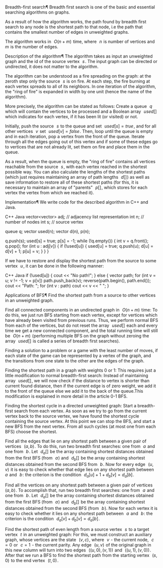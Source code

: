 Breadth-first search¶
Breadth first search is one of the basic and essential searching algorithms on graphs.

As a result of how the algorithm works, the path found by breadth first search to any node is the shortest path to that node, i.e the path that contains the smallest number of edges in unweighted graphs.

The algorithm works in  
$O(n + m)$  time, where  
$n$  is number of vertices and  
$m$  is the number of edges.

Description of the algorithm¶
The algorithm takes as input an unweighted graph and the id of the source vertex  
$s$ . The input graph can be directed or undirected, it does not matter to the algorithm.

The algorithm can be understood as a fire spreading on the graph: at the zeroth step only the source  
$s$  is on fire. At each step, the fire burning at each vertex spreads to all of its neighbors. In one iteration of the algorithm, the "ring of fire" is expanded in width by one unit (hence the name of the algorithm).

More precisely, the algorithm can be stated as follows: Create a queue  
$q$  which will contain the vertices to be processed and a Boolean array  
$used[]$  which indicates for each vertex, if it has been lit (or visited) or not.

Initially, push the source  
$s$  to the queue and set  
$used[s] = true$ , and for all other vertices  
$v$  set  
$used[v] = false$ . Then, loop until the queue is empty and in each iteration, pop a vertex from the front of the queue. Iterate through all the edges going out of this vertex and if some of these edges go to vertices that are not already lit, set them on fire and place them in the queue.

As a result, when the queue is empty, the "ring of fire" contains all vertices reachable from the source  
$s$ , with each vertex reached in the shortest possible way. You can also calculate the lengths of the shortest paths (which just requires maintaining an array of path lengths  
$d[]$ ) as well as save information to restore all of these shortest paths (for this, it is necessary to maintain an array of "parents"  
$p[]$ , which stores for each vertex the vertex from which we reached it).

Implementation¶
We write code for the described algorithm in C++ and Java.


C++
Java
vector<vector<int>> adj;  // adjacency list representation
int n; // number of nodes
int s; // source vertex

queue<int> q;
vector<bool> used(n);
vector<int> d(n), p(n);

q.push(s);
used[s] = true;
p[s] = -1;
while (!q.empty()) {
    int v = q.front();
    q.pop();
    for (int u : adj[v]) {
        if (!used[u]) {
            used[u] = true;
            q.push(u);
            d[u] = d[v] + 1;
            p[u] = v;
        }
    }
}

If we have to restore and display the shortest path from the source to some vertex  
$u$ , it can be done in the following manner:


C++
Java
if (!used[u]) {
    cout << "No path!";
} else {
    vector<int> path;
    for (int v = u; v != -1; v = p[v])
        path.push_back(v);
    reverse(path.begin(), path.end());
    cout << "Path: ";
    for (int v : path)
        cout << v << " ";
}

Applications of BFS¶
Find the shortest path from a source to other vertices in an unweighted graph.

Find all connected components in an undirected graph in  
$O(n + m)$  time: To do this, we just run BFS starting from each vertex, except for vertices which have already been visited from previous runs. Thus, we perform normal BFS from each of the vertices, but do not reset the array  
$used[]$  each and every time we get a new connected component, and the total running time will still be  
$O(n + m)$  (performing multiple BFS on the graph without zeroing the array  
$used []$  is called a series of breadth first searches).

Finding a solution to a problem or a game with the least number of moves, if each state of the game can be represented by a vertex of the graph, and the transitions from one state to the other are the edges of the graph.

Finding the shortest path in a graph with weights 0 or 1: This requires just a little modification to normal breadth-first search: Instead of maintaining array  
$used[]$ , we will now check if the distance to vertex is shorter than current found distance, then if the current edge is of zero weight, we add it to the front of the queue else we add it to the back of the queue.This modification is explained in more detail in the article 0-1 BFS.

Finding the shortest cycle in a directed unweighted graph: Start a breadth-first search from each vertex. As soon as we try to go from the current vertex back to the source vertex, we have found the shortest cycle containing the source vertex. At this point we can stop the BFS, and start a new BFS from the next vertex. From all such cycles (at most one from each BFS) choose the shortest.

Find all the edges that lie on any shortest path between a given pair of vertices  
$(a, b)$ . To do this, run two breadth first searches: one from  
$a$  and one from  
$b$ . Let  
$d_a []$  be the array containing shortest distances obtained from the first BFS (from  
$a$ ) and  
$d_b []$  be the array containing shortest distances obtained from the second BFS from  
$b$ . Now for every edge  
$(u, v)$  it is easy to check whether that edge lies on any shortest path between  
$a$  and  
$b$ : the criterion is the condition  
$d_a [u] + 1 + d_b [v] = d_a [b]$ .

Find all the vertices on any shortest path between a given pair of vertices  
$(a, b)$ . To accomplish that, run two breadth first searches: one from  
$a$  and one from  
$b$ . Let  
$d_a []$  be the array containing shortest distances obtained from the first BFS (from  
$a$ ) and  
$d_b []$  be the array containing shortest distances obtained from the second BFS (from  
$b$ ). Now for each vertex it is easy to check whether it lies on any shortest path between  
$a$  and  
$b$ : the criterion is the condition  
$d_a [v] + d_b [v] = d_a [b]$ .

Find the shortest path of even length from a source vertex  
$s$  to a target vertex  
$t$  in an unweighted graph: For this, we must construct an auxiliary graph, whose vertices are the state  
$(v, c)$ , where  
$v$  - the current node,  
$c = 0$  or  
$c = 1$  - the current parity. Any edge  
$(u, v)$  of the original graph in this new column will turn into two edges  
$((u, 0), (v, 1))$  and  
$((u, 1), (v, 0))$ . After that we run a BFS to find the shortest path from the starting vertex  
$(s, 0)$  to the end vertex  
$(t, 0)$ .



